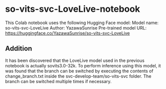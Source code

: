 # so-vits-svc-LoveLive-notebook

This Colab notebook uses the following Hugging Face model:
Model name: so-vits-svc-LoveLive
Author: YazawaSunrise
Pre-trained model URL: https://huggingface.co/YazawaSunrise/so-vits-svc-LoveLive

## Addition
It has been discovered that the LoveLive model used in the previous notebook is actually sovits3.0-32k. To perform inference using this model, it was found that the branch can be switched by executing the contents of change_branch.txt inside the svc-develop-team/so-vits-svc folder. The branch can be switched multiple times if necessary.

